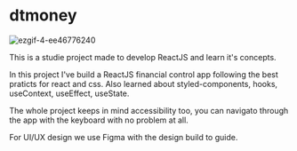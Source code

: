 # dtmoney
![ezgif-4-ee46776240](https://user-images.githubusercontent.com/60658855/167766042-7c8b9d88-ccce-4ab1-9c9e-21fac20d8d17.gif)

This is a studie project made to develop ReactJS and learn it's concepts.

In this project I've build a ReactJS financial control app following the best praticts for react and css. Also learned about styled-components, hooks, useContext, useEffect, useState.

The whole project keeps in mind accessibility too, you can navigato through the app with the keyboard with no problem at all.

For UI/UX design we use Figma with the design build to guide.
